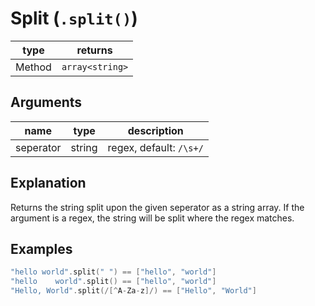 # Split (`.split()`)

| type | returns |
| ---- | ------- |
| Method | `array<string>` |

## Arguments
| name | type | description |
| ---- | ---- | ----------- |
| seperator | string | regex, default: `/\s+/` | The seperator the split upon

## Explanation
Returns the string split upon the given seperator as a string array. If the argument is a regex, the string will be split where the regex matches.

## Examples

```swift
"hello world".split(" ") == ["hello", "world"]
"hello    world".split() == ["hello", "world"]
"Hello, World".split(/[^A-Za-z]/) == ["Hello", "World"]
```
